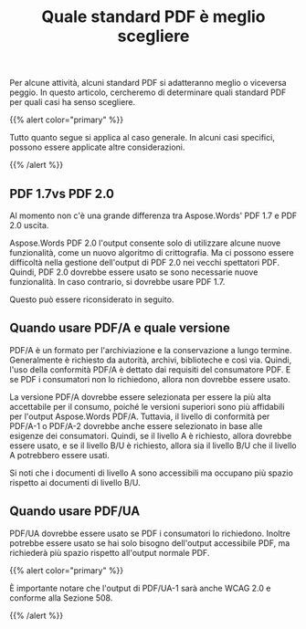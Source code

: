 ﻿---
title: Quale standard PDF è meglio scegliere
second_title: Aspose.Words per C++
articleTitle: Quale standard PDF è meglio scegliere
linktitle: Quale standard PDF è meglio scegliere
description: "Scegli lo standard PDF migliore per esportare il risultato della tua attività di programmazione in C++. Quale standard PDF è migliore– PDF 1.7, PDF 2.0, PDF/A-1, PDF/A-2, o PDF/UA."
type: docs
weight: 37
url: /it/cpp/which-pdf-standard-is-better-to-choose/
---

Per alcune attività, alcuni standard PDF si adatteranno meglio o viceversa peggio. In questo articolo, cercheremo di determinare quali standard PDF per quali casi ha senso scegliere.

{{% alert color="primary" %}}

Tutto quanto segue si applica al caso generale. In alcuni casi specifici, possono essere applicate altre considerazioni.

{{% /alert %}}

## PDF 1.7vs PDF 2.0

Al momento non c'è una grande differenza tra Aspose.Words' PDF 1.7 e PDF 2.0 uscita.

Aspose.Words PDF 2.0 l'output consente solo di utilizzare alcune nuove funzionalità, come un nuovo algoritmo di crittografia. Ma ci possono essere difficoltà nella gestione dell'output di PDF 2.0 nei vecchi spettatori PDF. Quindi, PDF 2.0 dovrebbe essere usato se sono necessarie nuove funzionalità. In caso contrario, si dovrebbe usare PDF 1.7.

Questo può essere riconsiderato in seguito.

## Quando usare PDF/A e quale versione

PDF/A è un formato per l'archiviazione e la conservazione a lungo termine. Generalmente è richiesto da autorità, archivi, biblioteche e così via. Quindi, l'uso della conformità PDF/A è dettato dai requisiti del consumatore PDF. E se PDF i consumatori non lo richiedono, allora non dovrebbe essere usato.

La versione PDF/A dovrebbe essere selezionata per essere la più alta accettabile per il consumo, poiché le versioni superiori sono più affidabili per l'output Aspose.Words PDF/A. Tuttavia, il livello di conformità per PDF/A-1 o PDF/A-2 dovrebbe anche essere selezionato in base alle esigenze dei consumatori. Quindi, se il livello A è richiesto, allora dovrebbe essere usato, e se il livello B/U è richiesto, allora sia il livello B/U che il livello A potrebbero essere usati.

Si noti che i documenti di livello A sono accessibili ma occupano più spazio rispetto ai documenti di livello B/U.

## Quando usare PDF/UA

PDF/UA dovrebbe essere usato se PDF i consumatori lo richiedono. Inoltre potrebbe essere usato se hai solo bisogno dell'output accessibile PDF, ma richiederà più spazio rispetto all'output normale PDF.

{{% alert color="primary" %}}

È importante notare che l'output di PDF/UA-1 sarà anche WCAG 2.0 e conforme alla Sezione 508.

{{% /alert %}}